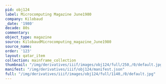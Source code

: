 ```yaml
---
pid: obj124
label: Microcomputing Magazine June1980
company: Kilobaud
_date: '1980'
decade: 80s
commentary:
object_type: magazine
source: KilobaudMicrocomputing_magazine_June1980
source_name:
order: '123'
layout: qatar_item
collection: mainframe_collection
thumbnail: "/img/derivatives/iiif/images/obj124/full/250,/0/default.jpg"
manifest: "/img/derivatives/iiif/obj124/manifest.json"
full: "/img/derivatives/iiif/images/obj124/full/1140,/0/default.jpg"
---
```


